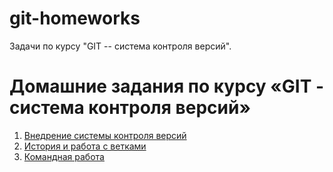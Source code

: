 # git-homeworks
Задачи по курсу "GIT -- система контроля версий".
# Домашние задания по курсу «GIT - система контроля версий»

1. [Внедрение системы контроля версий](introduction/)
1. [История и работа с ветками](branches/)
1. [Командная работа](remote/)